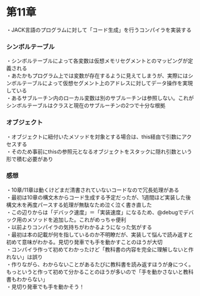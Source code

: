 # 第11章
・JACK言語のプログラムに対して「コード生成」を行うコンパイラを実装する  

### シンボルテーブル
・シンボルテーブルによって各変数は仮想メモリセグメントとのマッピングが定義される  
・あたかもプログラム上では変数が存在するように見えてしまうが、実際にはシンボルテーブルによって仮想セグメント上のアドレスに対してデータ操作を実現している  
・あるサブルーチン内のローカル変数は別のサブルーチンは参照しない。これがシンボルテーブルはクラスと現在のサブルーチンの2つで十分な根拠  

### オブジェクト
・オブジェクトに紐付いたメソッドを対象とする場合は、this経由で引数にアクセスする  
・そのため事前にthisの参照元となるオブジェクトをスタックに隠れ引数という形で積む必要があり  

### 感想
・10章/11章は動くけどまだ清書されていないコードなので冗長処理がある  
・最初は10章の構文木からコード生成する予定だったが、1週間ほど実装した後構文木を再度パースする処理が無駄なため泣く泣く書き直した  
・この辺りからは「デバック速度」＝「実装速度」になるため、@debugでデバック用のメソッドを追加した。これがめっちゃ便利  
・以前よりコンパイラの気持ちがわかるようになった気がする  
・最初は本の記載が何を指しているのか不明瞭だが、実装して悩んで読み返すと初めて意味がわかる。見切り発車でも手を動かすことのほうが大切  
・コンパイラ作って初めてわかったけど「教科書の内容を完全に理解しないと作れない」は誤り  
・作りながら、わからないことがあるたびに教科書を読み返すほうが身につく。もっというと作って初めて分かることのほうが多いので「手を動かさないと教科書もわからない」  
・見切り発車でも手を動かそう！  
